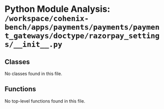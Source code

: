 # Python Module Analysis: `/workspace/cohenix-bench/apps/payments/payments/payment_gateways/doctype/razorpay_settings/__init__.py`

## Classes

No classes found in this file.


## Functions

No top-level functions found in this file.
